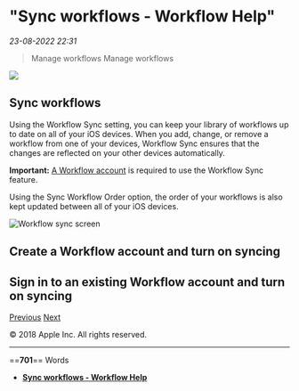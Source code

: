 # "Sync workflows - Workflow Help"

*23-08-2022 22:31* 

> Manage workflows
Manage workflows

![](https://help.apple.com/workflow/en.lproj/GlobalArt/AppIconDefault_Workflow.png)

## Sync workflows

Using the Workflow Sync setting, you can keep your library of workflows up to date on all of your iOS devices. When you add, change, or remove a workflow from one of your devices, Workflow Sync ensures that the changes are reflected on your other devices automatically.

**Important:** [A Workflow account](https://help.apple.com/workflow/#/apd82e4718d2?sub=apdb2cae3107) is required to use the Workflow Sync feature.

Using the Sync Workflow Order option, the order of your workflows is also kept updated between all of your iOS devices.

![Workflow sync screen](https://help.apple.com/workflow/en.lproj/Art/S0049_SyncOrder.png)

## Create a Workflow account and turn on syncing

## Sign in to an existing Workflow account and turn on syncing

[Previous](https://help.apple.com/workflow/#/apd096cd65c6) [Next](https://help.apple.com/workflow/#/apdf01f8c054)

© 2018 Apple Inc. All rights reserved.
***

==**701**== Words

- **[Sync workflows - Workflow Help](https://help.apple.com/workflow/#/apd82e4718d2)**